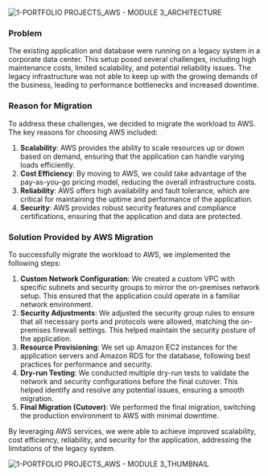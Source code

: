 
![1-PORTFOLIO PROJECTS_AWS - MODULE 3_ARCHITECTURE](https://github.com/user-attachments/assets/c53e1483-2c46-4557-a897-d25c47e92599)

### Problem

The existing application and database were running on a legacy system in a corporate data center. This setup posed several challenges, including high maintenance costs, limited scalability, and potential reliability issues. The legacy infrastructure was not able to keep up with the growing demands of the business, leading to performance bottlenecks and increased downtime.

### Reason for Migration

To address these challenges, we decided to migrate the workload to AWS. The key reasons for choosing AWS included:

1. **Scalability**: AWS provides the ability to scale resources up or down based on demand, ensuring that the application can handle varying loads efficiently.
2. **Cost Efficiency**: By moving to AWS, we could take advantage of the pay-as-you-go pricing model, reducing the overall infrastructure costs.
3. **Reliability**: AWS offers high availability and fault tolerance, which are critical for maintaining the uptime and performance of the application.
4. **Security**: AWS provides robust security features and compliance certifications, ensuring that the application and data are protected.

### Solution Provided by AWS Migration

To successfully migrate the workload to AWS, we implemented the following steps:

1. **Custom Network Configuration**: We created a custom VPC with specific subnets and security groups to mirror the on-premises network setup. This ensured that the application could operate in a familiar network environment.
2. **Security Adjustments**: We adjusted the security group rules to ensure that all necessary ports and protocols were allowed, matching the on-premises firewall settings. This helped maintain the security posture of the application.
3. **Resource Provisioning**: We set up Amazon EC2 instances for the application servers and Amazon RDS for the database, following best practices for performance and security.
4. **Dry-run Testing**: We conducted multiple dry-run tests to validate the network and security configurations before the final cutover. This helped identify and resolve any potential issues, ensuring a smooth migration.
5. **Final Migration (Cutover)**: We performed the final migration, switching the production environment to AWS with minimal downtime.

By leveraging AWS services, we were able to achieve improved scalability, cost efficiency, reliability, and security for the application, addressing the limitations of the legacy system.


![1-PORTFOLIO PROJECTS_AWS - MODULE 3_THUMBNAIL](https://github.com/user-attachments/assets/1ad5b3af-4ded-4e0e-b19d-6d8e65b4280d)
